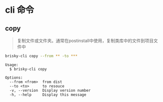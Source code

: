 # cli 命令

## copy
> 复制文件或文件夹。通常在postinstall中使用，复制类库中的文件到项目文件中
``` bash
brisky-cli copy --from ** -to ***
```
```
Usage:
  $ brisky-cli copy

Options:
  --from <from>  from dist 
  --to <to>      to resouce 
  -v, --version  Display version number 
  -h, --help     Display this message 
```